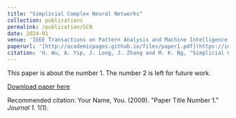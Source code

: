 ```yaml
---
title: "Simplicial Complex Neural Networks"
collection: publications
permalink: /publication/SCN
date: 2024-01
venue: 'IEEE Transactions on Pattern Analysis and Machine Intelligence'
paperurl: '[http://academicpages.github.io/files/paper1.pdf](https://ieeexplore.ieee.org/abstract/document/10285604)'
citation: 'H. Wu, A. Yip, J. Long, J. Zhang and M. K. Ng, "Simplicial Complex Neural Networks," in IEEE Transactions on Pattern Analysis and Machine Intelligence, vol. 46, no. 1, pp. 561-575, Jan. 2024, doi: 10.1109/TPAMI.2023.3323624.'
---
```

This paper is about the number 1. The number 2 is left for future work.

[Download paper here](http://academicpages.github.io/files/paper1.pdf)

Recommended citation: Your Name, You. (2009). "Paper Title Number 1." <i>Journal 1</i>. 1(1).
